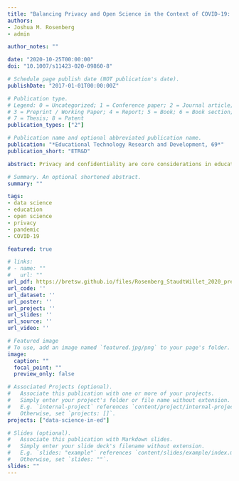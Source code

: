 ```yaml
---
title: "Balancing Privacy and Open Science in the Context of COVID-19: A Response to Ifenthaler & Schumacher (2016)"
authors:
- Joshua M. Rosenberg
- admin

author_notes: ""

date: "2020-10-25T00:00:00"
doi: "10.1007/s11423-020-09860-8"

# Schedule page publish date (NOT publication's date).
publishDate: "2017-01-01T00:00:00Z"

# Publication type.
# Legend: 0 = Uncategorized; 1 = Conference paper; 2 = Journal article;
# 3 = Preprint / Working Paper; 4 = Report; 5 = Book; 6 = Book section;
# 7 = Thesis; 8 = Patent
publication_types: ["2"]

# Publication name and optional abbreviated publication name.
publication: "*Educational Technology Research and Development, 69*"
publication_short: "ETR&D"

abstract: Privacy and confidentiality are core considerations in education. At the same time, using and sharing data—and, more broadly, open science—are increasingly valued by editors, funding agencies, and the public, and learning analytics systems depend upon ready access to student data, the use of which might infringe upon the rights of students. This manuscript responds to an empirical investigation of students’ perceptions of the use of their data in learning analytics systems by Ifentahler and Schumacher (2016). We summarize their work in the context of the COVID-19 pandemic and the resulting shift to digital modes of teaching and learning by many teachers. We use the tension between privacy and open science to frame our response, and argue that whether one is carrying out empirical research or deploying a learning analytics system, balancing the (often seen as) competing values of openness and privacy is important and that doing so begins with a deep understanding of the specifics of the context. We conclude with a call for educational technology scholars to meet the challenge of studying learning (and disruptions to learning) in light of COVID-19 while protecting the privacy of students in ways that go beyond what Institutional Review Boards consider to be within their purview.

# Summary. An optional shortened abstract.
summary: ""

tags:
- data science
- education
- open science
- privacy
- pandemic
- COVID-19

featured: true

# links:
# - name: ""
#   url: ""
url_pdf: https://bretsw.github.io/files/Rosenberg_StaudtWillet_2020_preprint.pdf
url_code: ''
url_dataset: ''
url_poster: ''
url_project: ''
url_slides: ''
url_source: ''
url_video: ''

# Featured image
# To use, add an image named `featured.jpg/png` to your page's folder. 
image:
  caption: ""
  focal_point: ""
  preview_only: false

# Associated Projects (optional).
#   Associate this publication with one or more of your projects.
#   Simply enter your project's folder or file name without extension.
#   E.g. `internal-project` references `content/project/internal-project/index.md`.
#   Otherwise, set `projects: []`.
projects: ["data-science-in-ed"]

# Slides (optional).
#   Associate this publication with Markdown slides.
#   Simply enter your slide deck's filename without extension.
#   E.g. `slides: "example"` references `content/slides/example/index.md`.
#   Otherwise, set `slides: ""`.
slides: ""
---
```


